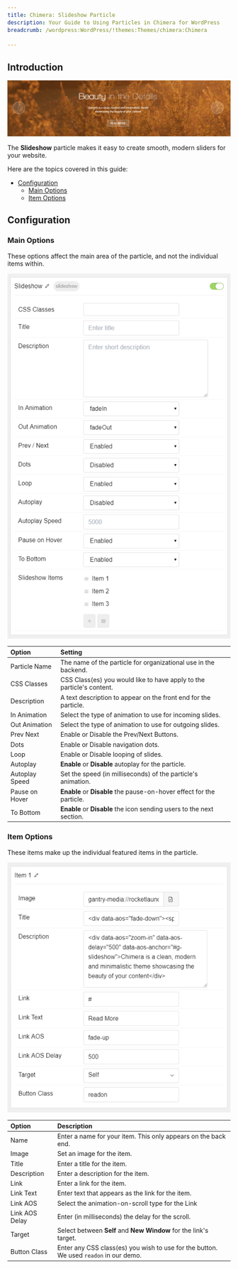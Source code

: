```yaml
---
title: Chimera: Slideshow Particle
description: Your Guide to Using Particles in Chimera for WordPress
breadcrumb: /wordpress:WordPress/!themes:Themes/chimera:Chimera

---
```


## Introduction

![](assets/particle_slideshow1.png)

The **Slideshow** particle makes it easy to create smooth, modern sliders for your website.

Here are the topics covered in this guide:

* [Configuration](#configuration)
    - [Main Options](#main-options)
    - [Item Options](#item-options)

## Configuration

### Main Options 

These options affect the main area of the particle, and not the individual items within.

![](assets/particle_slideshow2.png) 

| Option         | Setting                                                               |
| :-----         | :-----                                                                |
| Particle Name  | The name of the particle for organizational use in the backend.       |
| CSS Classes    | CSS Class(es) you would like to have apply to the particle's content. |
| Description    | A text description to appear on the front end for the particle.       |
| In Animation   | Select the type of animation to use for incoming slides.              |
| Out Animation  | Select the type of animation to use for outgoing slides.              |
| Prev Next      | Enable or Disable the Prev/Next Buttons.                              |
| Dots           | Enable or Disable navigation dots.                                    |
| Loop           | Enable or Disable looping of slides.                                  |
| Autoplay       | **Enable** or **Disable** autoplay for the particle.                  |
| Autoplay Speed | Set the speed (in milliseconds) of the particle's animation.          |
| Pause on Hover | **Enable** or **Disable** the pause-on-hover effect for the particle. |
| To Bottom      | **Enable** or **Disable** the icon sending users to the next section. |

### Item Options

These items make up the individual featured items in the particle.

![](assets/particle_slideshow3.png)

| Option         | Description                                                                           |
| :-----         | :-----                                                                                |
| Name           | Enter a name for your item. This only appears on the back end.                        |
| Image          | Set an image for the item.                                                            |
| Title          | Enter a title for the item.                                                           |
| Description    | Enter a description for the item.                                                     |
| Link           | Enter a link for the item.                                                            |
| Link Text      | Enter text that appears as the link for the item.                                     |
| Link AOS       | Select the animation-on-scroll type for the Link                                      |
| Link AOS Delay | Enter (in milliseconds) the delay for the scroll.                                     |
| Target         | Select between **Self** and **New Window** for the link's target.                     |
| Button Class   | Enter any CSS class(es) you wish to use for the button. We used `readon` in our demo. |